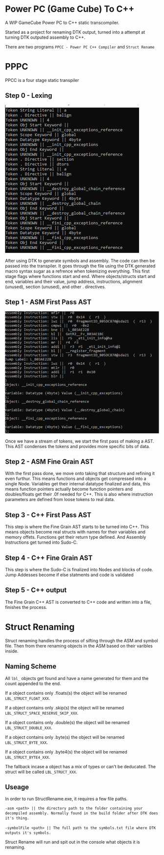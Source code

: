 # Power PC (Game Cube) To C++
A WIP GameCube Power PC to C++ static transcompiler.

Started as a project for renaming DTK output, turned into a attempt at turning DTK outputed assembly to C++.

There are two programs `PPCC - Power PC C++ Compiler` and `Struct Rename`

# PPPC

PPCC is a four stage static transpiler

## Step 0 - Lexing
![alt text](README_ASSETS/Step0.png)

After using DTK to generate symbols and assembly. The code can then be passed into the transpiler. It goes through the file using the DTK generated macro syntax sugar as a refrence when tokenizing everything. This first stage flags where functions start and end. Where objects/structs start and end, variables and their value, jump address, instructions, alignment (unused), section (unused), and other . directives.

## Step 1 - ASM First Pass AST
![alt text](README_ASSETS/Step1.png)

Once we have a stream of tokens, we start the first pass of making a AST. This AST condenses the tokens and provides more specific bits of data.

## Step 2 - ASM Fine Grain AST

With the first pass done, we move onto taking that structure and refining it even furthur. This means functions and objects get compressed into a single Node. Variables get their internal datatype finalized and data, this means function pointers actually become function pointers and doubles/floats get their .0f needed for C++. This is also where instruction parameters are defined from loose tokens to real data.

## Step 3 - C++ First Pass AST

This step is where the Fine Grain AST starts to be turned into C++. This means objects become real structs with names for their variables and memory offets. Functions get their return type defined. And Assembly Instructions get turned into Sudo-C.

## Step 4 - C++ Fine Grain AST

This step is where the Sudo-C is finalized into Nodes and blocks of code. Jump Addesses become if else statments and code is validated

## Step 5 - C++ output

The Fine Grain C++ AST is converted to C++ code and written into a file, finishes the process.

# Struct Renaming

Struct renaming handles the process of sifting through the ASM and symbol file. Then from there renaming objects in the ASM based on their varibles inside.

## Naming Scheme

All `lbl_` objects get found and have a name generated for them and the count appended to the end.

If a object contains only .floats(s) the object will be renamed `LBL_STRUCT_FLOAT_XXX`.

If a object contains only .skip(s) the object will be renamed `LBL_STRUCT_SPACE_RESERVE_SKIP_XXX`.

If a object contains only .double(s) the object will be renamed `LBL_STRUCT_DOUBLE_XXX`.

If a object contains only .byte(s) the object will be renamed `LBL_STRUCT_BYTE_XXX`.

If a object contains only .byte4(s) the object will be renamed `LBL_STRUCT_BYTE4_XXX`.

The fallback incase a object has a mix of types or can't be deducated. The struct will be called `LBL_STRUCT_XXX`.

## Useage

In order to run StructRename.exe, it requires a few file paths.

```
-asm <path> || the directory path to the folder containing your decompiled assembly. Normally found in the build folder after DTK does it's thing.

-symbolFile <path> || The full path to the symbols.txt file where DTK outputs it's symbols.

```

Struct Rename will run and spit out in the console what objects it is renaming.